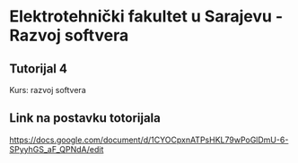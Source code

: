 # Elektrotehnički fakultet u Sarajevu - Razvoj softvera
## Tutorijal 4
Kurs: razvoj softvera

## Link na postavku totorijala
https://docs.google.com/document/d/1CYOCpxnATPsHKL79wPoGlDmU-6-SPyyhGS_aF_QPNdA/edit
